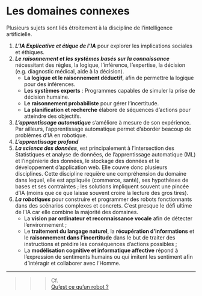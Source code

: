 # **Les domaines connexes**
Plusieurs sujets sont liés étroitement à la discipline de l’intelligence artificielle.

1. _**L’IA Explicative et étique de l’IA**_ pour explorer les implications sociales et éthiques.
2. _**Le raisonnement et les systèmes basés sur la connaissance**_ nécessitant des règles, la logique, l’inférence, l’expertise, la décision (e.g. diagnostic médical, aide à la décision).
    * **La logique et le raisonnement déductif**, afin de permettre la logique pour des inférences.
    * **Les systèmes experts** : Programmes capables de simuler la prise de décision humaine.
    * **Le raisonnement probabiliste** pour gérer l’incertitude.
    * **La planification et recherche** élabore de séquences d’actions pour atteindre des objectifs.
3. _**L’apprentissage automatique**_ s’améliore à mesure de son expérience.
    Par ailleurs, l’apprentissage automatique permet d’aborder beacoup de problèmes d’IA en robotique.
4. _**L’apprentissage profond**_
5. _**La science des données**_, est principalement à l’intersection des Statistiques et analyse de données, de l’apprentissage automatique (ML) et l’ingénierie des données, le stockage des données et le développement d’application web. Elle couvre donc plusieurs disciplines. Cette discipline requière une compréhension du domaine dans lequel, elle est appliquée (commerce, santé), ses hypothèses de bases et ses contraintes ; les solutions impliquent souvent une pincée d’IA (moins que ce que laisse souvent croire la lecture des gros tires).
6. _**La robotiques**_ pour construire et programmer des robots fonctionnants dans des scénarios complexes et concrets. C’est presque le défi ultime de l’IA car elle combine la majorité des domaines.
    * La **vision par ordinateur et reconnaissance vocale** afin de détecter l’environnement ;
    * Le **traitement du langage naturel**, la **récupération d’informations** et le **raisonnement dans l’incertitude**  dans le but de traiter des instructions et prédire les conséquences d’actions possibles ;
    * La **modélisation cognitive et informatique affective** répond à l’expression de sentiments humains ou qui imitent les sentiment afin d’intéragir et collaborer avec l’Homme. 

___
>>>Cf.  
[Qu’est ce qu’un robot ?](https://github.com/MiKL5/robotics)